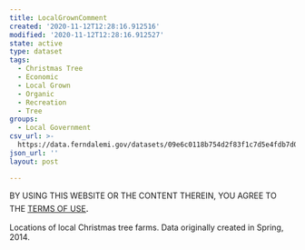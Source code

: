 ```yaml
---
title: LocalGrownComment
created: '2020-11-12T12:28:16.912516'
modified: '2020-11-12T12:28:16.912527'
state: active
type: dataset
tags:
  - Christmas Tree
  - Economic
  - Local Grown
  - Organic
  - Recreation
  - Tree
groups:
  - Local Government
csv_url: >-
  https://data.ferndalemi.gov/datasets/09e6c0118b754d2f83f1c7d5e4fdb7d0_1.csv?outSR=%7B%22latestWkid%22%3A3857%2C%22wkid%22%3A102100%7D
json_url: ''
layout: post

---
```

<p>BY USING THIS WEBSITE OR THE CONTENT THEREIN, YOU AGREE TO THE <u><a href='https://www.oakgov.com/open-data-terms'>TERMS OF USE</a></u><span style='font-family: &quot;Avenir Next W01&quot;, &quot;Avenir Next W00&quot;, &quot;Avenir Next&quot;, Avenir, &quot;Helvetica Neue&quot;, Helvetica, Arial, sans-serif; font-size: 17px;'>.</span></p><p>Locations of local Christmas tree farms. Data originally created in Spring, 2014.</p>
